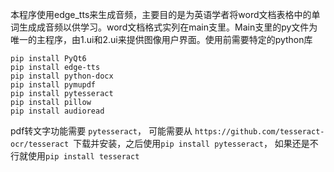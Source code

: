 本程序使用edge_tts来生成音频，主要目的是为英语学者将word文档表格中的单词生成成音频以供学习。word文档格式实列在main支里。Main支里的py文件为唯一的主程序，由1.ui和2.ui来提供图像用户界面。使用前需要特定的python库
```
pip install PyQt6
pip install edge-tts
pip install python-docx
pip install pymupdf
pip install pytesseract
pip install pillow
pip install audioread
```
pdf转文字功能需要 ```pytesseract```， 可能需要从 ```https://github.com/tesseract-ocr/tesseract ```下载并安装，之后使用```pip install pytesseract```， 如果还是不行就使用```pip install tesseract```
